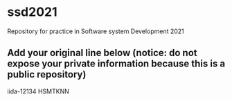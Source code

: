 # ssd2021
Repository for practice in Software system Development 2021
## Add your original line below (notice: do not expose your private information because this is a public repository)
iida-12134
HSMTKNN

